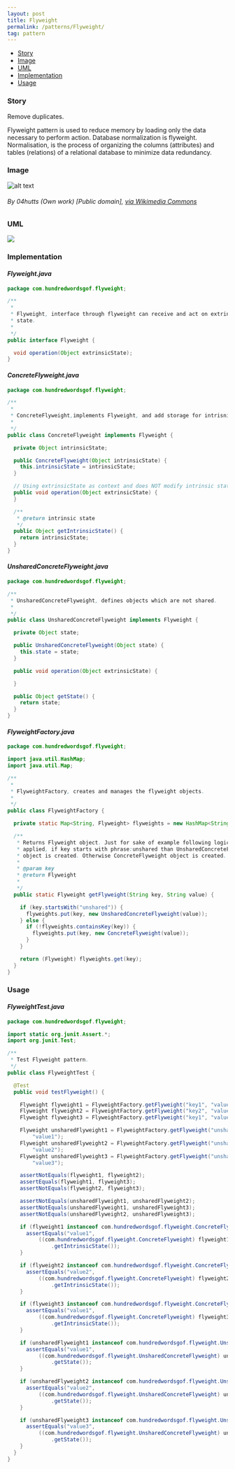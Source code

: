 ```yaml
---
layout: post
title: Flyweight
permalink: /patterns/Flyweight/
tag: pattern
---
```


* [Story](#Story)
* [Image](#Image)
* [UML](#UML)
* [Implementation](#Implementation)
* [Usage](#Usage)


###  <a id="Story"></a>Story 

Remove duplicates.

Flyweight pattern is used to reduce memory by loading only the data necessary to perform action.
Database normalization is flyweight. Normalisation, is the process of organizing the columns (attributes) and tables (relations) of a relational database to minimize data redundancy.





###  <a id="Image"></a>Image 


![alt text](/assets/img/image/flyweight.jpg "Database Normalization")  
###### By 04hutts (Own work) [Public domain], <a href="https://commons.wikimedia.org/wiki/File%3ANormalFormDiagram.png">via Wikimedia Commons</a>



###  <a id="UML"></a>UML 
[![](/assets/img/uml/flyweight.png)](/assets/img/uml/flyweight.png)

###  <a id="Implementation"></a>Implementation 

#### *Flyweight.java* 
```java 
package com.hundredwordsgof.flyweight;

/**
 * 
 * Flyweight, interface through flyweight can receive and act on extrinsic
 * state.
 *
 */
public interface Flyweight {

  void operation(Object extrinsicState);
}
```

#### *ConcreteFlyweight.java* 
```java 
package com.hundredwordsgof.flyweight;

/**
 * 
 * ConcreteFlyweight,implements Flyweight, and add storage for intrisnic state.
 *
 */
public class ConcreteFlyweight implements Flyweight {

  private Object intrinsicState;

  public ConcreteFlyweight(Object intrinsicState) {
    this.intrinsicState = intrinsicState;
  }

  // Using extrinsicState as context and does NOT modify intrinsic state.
  public void operation(Object extrinsicState) {
  }

  /**
   * @return intrinsic state
   */
  public Object getIntrinsicState() {
    return intrinsicState;
  }
}
```

#### *UnsharedConcreteFlyweight.java* 
```java 
package com.hundredwordsgof.flyweight;

/**
 * UnsharedConcreteFlyweight, defines objects which are not shared.
 *
 */
public class UnsharedConcreteFlyweight implements Flyweight {

  private Object state;

  public UnsharedConcreteFlyweight(Object state) {
    this.state = state;
  }

  public void operation(Object extrinsicState) {

  }

  public Object getState() {
    return state;
  }
}
```

#### *FlyweightFactory.java* 
```java 
package com.hundredwordsgof.flyweight;

import java.util.HashMap;
import java.util.Map;

/**
 * 
 * FlyweightFactory, creates and manages the flyweight objects.
 *
 */
public class FlyweightFactory {

  private static Map<String, Flyweight> flyweights = new HashMap<String, Flyweight>();

  /**
   * Returns Flyweight object. Just for sake of example following logic is
   * applied, if key starts with phrase:unshared than UnsharedConcreteFlyweight
   * object is created. Otherwise ConcreteFlyweight object is created.
   * 
   * @param key
   * @return Flyweight
   * 
   */
  public static Flyweight getFlyweight(String key, String value) {

    if (key.startsWith("unshared")) {
      flyweights.put(key, new UnsharedConcreteFlyweight(value));
    } else {
      if (!flyweights.containsKey(key)) {
        flyweights.put(key, new ConcreteFlyweight(value));
      }
    }

    return (Flyweight) flyweights.get(key);
  }
}
```

###  <a id="Usage"></a>Usage 

#### *FlyweightTest.java* 
```java 
package com.hundredwordsgof.flyweight;

import static org.junit.Assert.*;
import org.junit.Test;

/**
 * Test Flyweight pattern.
 */
public class FlyweightTest {

  @Test
  public void testFlyweight() {

    Flyweight flyweight1 = FlyweightFactory.getFlyweight("key1", "value1");
    Flyweight flyweight2 = FlyweightFactory.getFlyweight("key2", "value2");
    Flyweight flyweight3 = FlyweightFactory.getFlyweight("key1", "value3");

    Flyweight unsharedFlyweight1 = FlyweightFactory.getFlyweight("unsharedKey1",
        "value1");
    Flyweight unsharedFlyweight2 = FlyweightFactory.getFlyweight("unsharedKey2",
        "value2");
    Flyweight unsharedFlyweight3 = FlyweightFactory.getFlyweight("unsharedKey1",
        "value3");

    assertNotEquals(flyweight1, flyweight2);
    assertEquals(flyweight1, flyweight3);
    assertNotEquals(flyweight2, flyweight3);

    assertNotEquals(unsharedFlyweight1, unsharedFlyweight2);
    assertNotEquals(unsharedFlyweight1, unsharedFlyweight3);
    assertNotEquals(unsharedFlyweight2, unsharedFlyweight3);

    if (flyweight1 instanceof com.hundredwordsgof.flyweight.ConcreteFlyweight) {
      assertEquals("value1",
          ((com.hundredwordsgof.flyweight.ConcreteFlyweight) flyweight1)
              .getIntrinsicState());
    }

    if (flyweight2 instanceof com.hundredwordsgof.flyweight.ConcreteFlyweight) {
      assertEquals("value2",
          ((com.hundredwordsgof.flyweight.ConcreteFlyweight) flyweight2)
              .getIntrinsicState());
    }

    if (flyweight3 instanceof com.hundredwordsgof.flyweight.ConcreteFlyweight) {
      assertEquals("value1",
          ((com.hundredwordsgof.flyweight.ConcreteFlyweight) flyweight3)
              .getIntrinsicState());
    }

    if (unsharedFlyweight1 instanceof com.hundredwordsgof.flyweight.UnsharedConcreteFlyweight) {
      assertEquals("value1",
          ((com.hundredwordsgof.flyweight.UnsharedConcreteFlyweight) unsharedFlyweight1)
              .getState());
    }

    if (unsharedFlyweight2 instanceof com.hundredwordsgof.flyweight.UnsharedConcreteFlyweight) {
      assertEquals("value2",
          ((com.hundredwordsgof.flyweight.UnsharedConcreteFlyweight) unsharedFlyweight2)
              .getState());
    }

    if (unsharedFlyweight3 instanceof com.hundredwordsgof.flyweight.UnsharedConcreteFlyweight) {
      assertEquals("value3",
          ((com.hundredwordsgof.flyweight.UnsharedConcreteFlyweight) unsharedFlyweight3)
              .getState());
    }
  }
}
```

